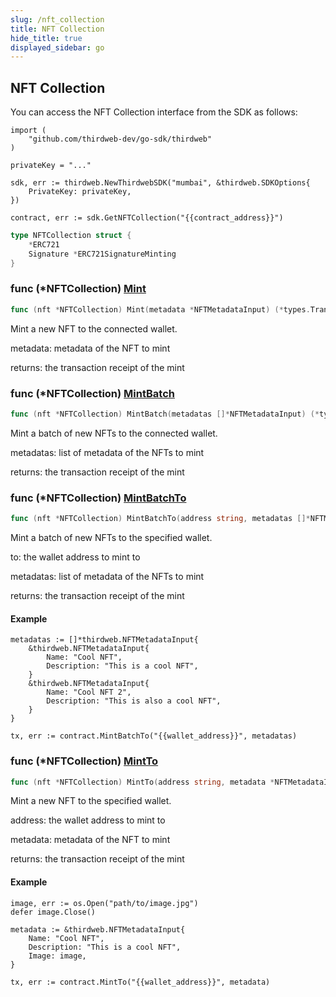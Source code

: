 ```yaml
---
slug: /nft_collection
title: NFT Collection
hide_title: true
displayed_sidebar: go
---
```


## NFT Collection

You can access the NFT Collection interface from the SDK as follows:

```
import (
	"github.com/thirdweb-dev/go-sdk/thirdweb"
)

privateKey = "..."

sdk, err := thirdweb.NewThirdwebSDK("mumbai", &thirdweb.SDKOptions{
	PrivateKey: privateKey,
})

contract, err := sdk.GetNFTCollection("{{contract_address}}")
```

```go
type NFTCollection struct {
    *ERC721
    Signature *ERC721SignatureMinting
}
```

### func \(\*NFTCollection\) [Mint](https://github.com/thirdweb-dev/go-sdk/blob/main/thirdweb/nft_collection.go#L62)

```go
func (nft *NFTCollection) Mint(metadata *NFTMetadataInput) (*types.Transaction, error)
```

Mint a new NFT to the connected wallet\.

metadata: metadata of the NFT to mint

returns: the transaction receipt of the mint

### func \(\*NFTCollection\) [MintBatch](https://github.com/thirdweb-dev/go-sdk/blob/main/thirdweb/nft_collection.go#L110)

```go
func (nft *NFTCollection) MintBatch(metadatas []*NFTMetadataInput) (*types.Transaction, error)
```

Mint a batch of new NFTs to the connected wallet\.

metadatas: list of metadata of the NFTs to mint

returns: the transaction receipt of the mint

### func \(\*NFTCollection\) [MintBatchTo](https://github.com/thirdweb-dev/go-sdk/blob/main/thirdweb/nft_collection.go#L137)

```go
func (nft *NFTCollection) MintBatchTo(address string, metadatas []*NFTMetadataInput) (*types.Transaction, error)
```

Mint a batch of new NFTs to the specified wallet\.

to: the wallet address to mint to

metadatas: list of metadata of the NFTs to mint

returns: the transaction receipt of the mint

#### Example

```
metadatas := []*thirdweb.NFTMetadataInput{
	&thirdweb.NFTMetadataInput{
		Name: "Cool NFT",
		Description: "This is a cool NFT",
	}
	&thirdweb.NFTMetadataInput{
		Name: "Cool NFT 2",
		Description: "This is also a cool NFT",
	}
}

tx, err := contract.MintBatchTo("{{wallet_address}}", metadatas)
```

### func \(\*NFTCollection\) [MintTo](https://github.com/thirdweb-dev/go-sdk/blob/main/thirdweb/nft_collection.go#L87)

```go
func (nft *NFTCollection) MintTo(address string, metadata *NFTMetadataInput) (*types.Transaction, error)
```

Mint a new NFT to the specified wallet\.

address: the wallet address to mint to

metadata: metadata of the NFT to mint

returns: the transaction receipt of the mint

#### Example

```
image, err := os.Open("path/to/image.jpg")
defer image.Close()

metadata := &thirdweb.NFTMetadataInput{
	Name: "Cool NFT",
	Description: "This is a cool NFT",
	Image: image,
}

tx, err := contract.MintTo("{{wallet_address}}", metadata)
```
